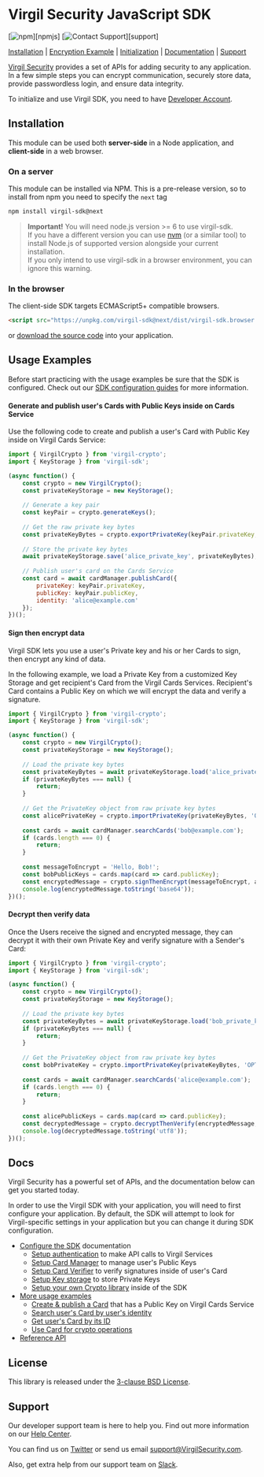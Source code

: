 # Virgil Security JavaScript SDK

[![npm](https://img.shields.io/npm/v/virgil-sdk/next.svg)][npmjs]
[![Contact Support](https://img.shields.io/badge/contact-support-yellow.svg)][support]

[Installation](#installation) | [Encryption Example](#encryption-example) | [Initialization](#initialization) | [Documentation](#documentation) | [Support](#support)

[Virgil Security](https://virgilsecurity.com) provides a set of APIs for adding security to any application. In a few simple steps you can encrypt communication, securely store data, provide passwordless login, and ensure data integrity.

To initialize and use Virgil SDK, you need to have [Developer Account](https://dashboard.virgilsecurity.com).

## Installation

This module can be used both __server-side__ in a Node application, and __client-side__ in a web browser.

### On a server

This module can be installed via NPM. This is a pre-release version, so to install from npm you need to 
specify the `next` tag

```sh
npm install virgil-sdk@next
```

> **Important!** You will need node.js version >= 6 to use virgil-sdk.  
If you have a different version you can use [nvm](https://github.com/creationix/nvm) 
(or a similar tool) to install Node.js of supported version alongside your current installation.  
If you only intend to use virgil-sdk in a browser environment, you can ignore this warning.

### In the browser

The client-side SDK targets ECMAScript5+ compatible browsers.

```html
<script src="https://unpkg.com/virgil-sdk@next/dist/virgil-sdk.browser.umd.min.js"></script>
```

or [download the source code](https://github.com/VirgilSecurity/virgil-sdk-javascript/releases) into your application.

## Usage Examples

Before start practicing with the usage examples be sure that the SDK is configured. Check out our [SDK configuration guides][_configure_sdk] for more information.

#### Generate and publish user's Cards with Public Keys inside on Cards Service

Use the following code to create and publish a user's Card with Public Key inside on Virgil Cards Service:

```javascript
import { VirgilCrypto } from 'virgil-crypto';
import { KeyStorage } from 'virgil-sdk';

(async function() {
	const crypto = new VirgilCrypto();
    const privateKeyStorage = new KeyStorage();
    
    // Generate a key pair
    const keyPair = crypto.generateKeys();
    
    // Get the raw private key bytes
    const privateKeyBytes = crypto.exportPrivateKey(keyPair.privateKey, 'OPTIONAL_PASSWORD');
    
    // Store the private key bytes
    await privateKeyStorage.save('alice_private_key', privateKeyBytes);
    
    // Publish user's card on the Cards Service
    const card = await cardManager.publishCard({
		privateKey: keyPair.privateKey,
		publicKey: keyPair.publicKey,
		identity: 'alice@example.com'
	});
})();
```

#### Sign then encrypt data

Virgil SDK lets you use a user's Private key and his or her Cards to sign, then encrypt any kind of data.

In the following example, we load a Private Key from a customized Key Storage and get recipient's Card from the Virgil Cards Services. 
Recipient's Card contains a Public Key on which we will encrypt the data and verify a signature.

```javascript
import { VirgilCrypto } from 'virgil-crypto';
import { KeyStorage } from 'virgil-sdk';

(async function() {
	const crypto = new VirgilCrypto();
    const privateKeyStorage = new KeyStorage();
    
    // Load the private key bytes
	const privateKeyBytes = await privateKeyStorage.load('alice_private_key');
	if (privateKeyBytes === null) {
		return;
	}
	
	// Get the PrivateKey object from raw private key bytes
	const alicePrivateKey = crypto.importPrivateKey(privateKeyBytes, 'OPTIONAL_PASSWORD');
	
	const cards = await cardManager.searchCards('bob@example.com');
	if (cards.length === 0) {
		return;
	}
	
	const messageToEncrypt = 'Hello, Bob!';
	const bobPublicKeys = cards.map(card => card.publicKey);
	const encryptedMessage = crypto.signThenEncrypt(messageToEncrypt, alicePrivateKey, bobPublicKeys);
	console.log(encryptedMessage.toString('base64'));
})();
```

#### Decrypt then verify data
Once the Users receive the signed and encrypted message, they can decrypt it with their own Private Key and verify signature with a Sender's Card:

```javascript
import { VirgilCrypto } from 'virgil-crypto';
import { KeyStorage } from 'virgil-sdk';

(async function() {
	const crypto = new VirgilCrypto();
    const privateKeyStorage = new KeyStorage();
    
    // Load the private key bytes
	const privateKeyBytes = await privateKeyStorage.load('bob_private_key');
	if (privateKeyBytes === null) {
		return;
	}
	
	// Get the PrivateKey object from raw private key bytes
	const bobPrivateKey = crypto.importPrivateKey(privateKeyBytes, 'OPTIONAL_PASSWORD');
	
	const cards = await cardManager.searchCards('alice@example.com');
	if (cards.length === 0) {
		return;
	}
	
	const alicePublicKeys = cards.map(card => card.publicKey);
	const decryptedMessage = crypto.decryptThenVerify(encryptedMessage, bobPrivateKey, alicePublicKeys);
	console.log(decryptedMessage.toString('utf8'));
})();
```
## Docs
Virgil Security has a powerful set of APIs, and the documentation below can get you started today.

In order to use the Virgil SDK with your application, you will need to first configure your application. By default, the SDK will attempt to look for Virgil-specific settings in your application but you can change it during SDK configuration.

* [Configure the SDK][_configure_sdk] documentation
  * [Setup authentication][_setup_authentication] to make API calls to Virgil Services
  * [Setup Card Manager][_card_manager] to manage user's Public Keys
  * [Setup Card Verifier][_card_verifier] to verify signatures inside of user's Card
  * [Setup Key storage][_key_storage] to store Private Keys
  * [Setup your own Crypto library][_own_crypto] inside of the SDK
* [More usage examples][_more_examples]
  * [Create & publish a Card][_create_card] that has a Public Key on Virgil Cards Service
  * [Search user's Card by user's identity][_search_card]
  * [Get user's Card by its ID][_get_card]
  * [Use Card for crypto operations][_use_card]
* [Reference API][_reference_api]


## License

This library is released under the [3-clause BSD License](LICENSE.md).

## Support
Our developer support team is here to help you. Find out more information on our [Help Center](https://help.virgilsecurity.com/).

You can find us on [Twitter](https://twitter.com/VirgilSecurity) or send us email support@VirgilSecurity.com.

Also, get extra help from our support team on [Slack](https://virgilsecurity.slack.com/join/shared_invite/enQtMjg4MDE4ODM3ODA4LTc2OWQwOTQ3YjNhNTQ0ZjJiZDc2NjkzYjYxNTI0YzhmNTY2ZDliMGJjYWQ5YmZiOGU5ZWEzNmJiMWZhYWVmYTM).

[_virgil_crypto]: https://github.com/VirgilSecurity/virgil-crypto-javascript
[_cards_service]: https://developer.virgilsecurity.com/docs/api-reference/card-service/v5
[_use_card]: https://developer.virgilsecurity.com/docs/javascript/how-to/public-key-management/v5/use-card-for-crypto-operation
[_get_card]: https://developer.virgilsecurity.com/docs/javascript/how-to/public-key-management/v5/get-card
[_search_card]: https://developer.virgilsecurity.com/docs/javascript/how-to/public-key-management/v5/search-card
[_create_card]: https://developer.virgilsecurity.com/docs/javascript/how-to/public-key-management/v5/create-card
[_own_crypto]: https://developer.virgilsecurity.com/docs/javascript/how-to/setup/v5/setup-own-crypto-library
[_key_storage]: https://developer.virgilsecurity.com/docs/javascript/how-to/setup/v5/setup-key-storage
[_card_verifier]: https://developer.virgilsecurity.com/docs/javascript/how-to/setup/v5/setup-card-verifier
[_card_manager]: https://developer.virgilsecurity.com/docs/javascript/how-to/setup/v5/setup-card-manager
[_setup_authentication]: https://developer.virgilsecurity.com/docs/javascript/how-to/setup/v5/setup-authentication
[_reference_api]: https://developer.virgilsecurity.com/docs/api-reference
[_configure_sdk]: https://developer.virgilsecurity.com/docs/how-to#sdk-configuration
[_more_examples]: https://developer.virgilsecurity.com/docs/how-to#public-key-management
